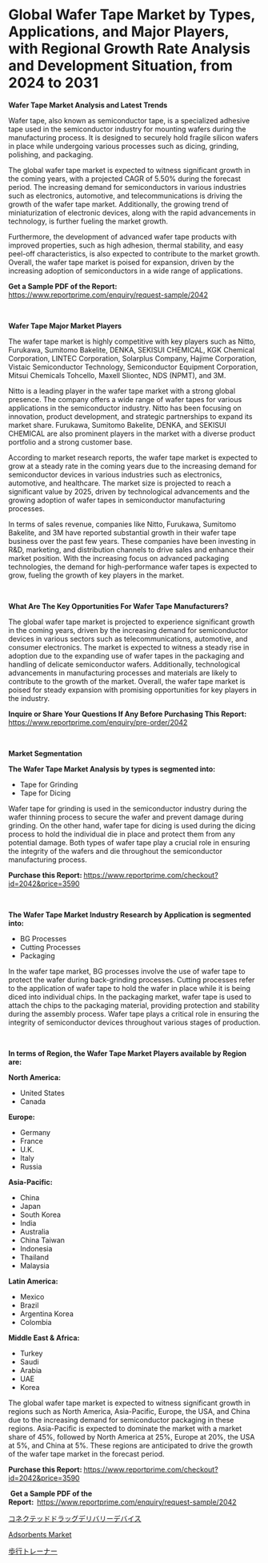 <p><h1>Global Wafer Tape Market by Types, Applications, and Major Players, with Regional Growth Rate Analysis and Development Situation, from 2024 to 2031</h1></p><p><strong>Wafer Tape Market Analysis and Latest Trends</strong></p>
<p><p>Wafer tape, also known as semiconductor tape, is a specialized adhesive tape used in the semiconductor industry for mounting wafers during the manufacturing process. It is designed to securely hold fragile silicon wafers in place while undergoing various processes such as dicing, grinding, polishing, and packaging.</p><p>The global wafer tape market is expected to witness significant growth in the coming years, with a projected CAGR of 5.50% during the forecast period. The increasing demand for semiconductors in various industries such as electronics, automotive, and telecommunications is driving the growth of the wafer tape market. Additionally, the growing trend of miniaturization of electronic devices, along with the rapid advancements in technology, is further fueling the market growth.</p><p>Furthermore, the development of advanced wafer tape products with improved properties, such as high adhesion, thermal stability, and easy peel-off characteristics, is also expected to contribute to the market growth. Overall, the wafer tape market is poised for expansion, driven by the increasing adoption of semiconductors in a wide range of applications.</p></p>
<p><strong>Get a Sample PDF of the Report:&nbsp;</strong> <a href="https://www.reportprime.com/enquiry/request-sample/2042">https://www.reportprime.com/enquiry/request-sample/2042</a></p>
<p>&nbsp;</p>
<p><strong>Wafer Tape Major Market Players</strong></p>
<p><p>The wafer tape market is highly competitive with key players such as Nitto, Furukawa, Sumitomo Bakelite, DENKA, SEKISUI CHEMICAL, KGK Chemical Corporation, LINTEC Corporation, Solarplus Company, Hajime Corporation, Vistaic Semiconductor Technology, Semiconductor Equipment Corporation, Mitsui Chemicals Tohcello, Maxell Sliontec, NDS (NPMT), and 3M. </p><p>Nitto is a leading player in the wafer tape market with a strong global presence. The company offers a wide range of wafer tapes for various applications in the semiconductor industry. Nitto has been focusing on innovation, product development, and strategic partnerships to expand its market share. Furukawa, Sumitomo Bakelite, DENKA, and SEKISUI CHEMICAL are also prominent players in the market with a diverse product portfolio and a strong customer base.</p><p>According to market research reports, the wafer tape market is expected to grow at a steady rate in the coming years due to the increasing demand for semiconductor devices in various industries such as electronics, automotive, and healthcare. The market size is projected to reach a significant value by 2025, driven by technological advancements and the growing adoption of wafer tapes in semiconductor manufacturing processes.</p><p>In terms of sales revenue, companies like Nitto, Furukawa, Sumitomo Bakelite, and 3M have reported substantial growth in their wafer tape business over the past few years. These companies have been investing in R&D, marketing, and distribution channels to drive sales and enhance their market position. With the increasing focus on advanced packaging technologies, the demand for high-performance wafer tapes is expected to grow, fueling the growth of key players in the market.</p></p>
<p>&nbsp;</p>
<p><strong>What Are The Key Opportunities For Wafer Tape Manufacturers?</strong></p>
<p><p>The global wafer tape market is projected to experience significant growth in the coming years, driven by the increasing demand for semiconductor devices in various sectors such as telecommunications, automotive, and consumer electronics. The market is expected to witness a steady rise in adoption due to the expanding use of wafer tapes in the packaging and handling of delicate semiconductor wafers. Additionally, technological advancements in manufacturing processes and materials are likely to contribute to the growth of the market. Overall, the wafer tape market is poised for steady expansion with promising opportunities for key players in the industry.</p></p>
<p><strong>Inquire or Share Your Questions If Any Before Purchasing This Report:</strong> <a href="https://www.reportprime.com/enquiry/pre-order/2042">https://www.reportprime.com/enquiry/pre-order/2042</a></p>
<p>&nbsp;</p>
<p><strong>Market Segmentation</strong></p>
<p><strong>The Wafer Tape Market Analysis by types is segmented into:</strong></p>
<p><ul><li>Tape for Grinding</li><li>Tape for Dicing</li></ul></p>
<p><p>Wafer tape for grinding is used in the semiconductor industry during the wafer thinning process to secure the wafer and prevent damage during grinding. On the other hand, wafer tape for dicing is used during the dicing process to hold the individual die in place and protect them from any potential damage. Both types of wafer tape play a crucial role in ensuring the integrity of the wafers and die throughout the semiconductor manufacturing process.</p></p>
<p><strong>Purchase this Report:&nbsp;</strong><a href="https://www.reportprime.com/checkout?id=2042&price=3590">https://www.reportprime.com/checkout?id=2042&price=3590</a></p>
<p>&nbsp;</p>
<p><strong>The Wafer Tape Market Industry Research by Application is segmented into:</strong></p>
<p><ul><li>BG Processes</li><li>Cutting Processes</li><li>Packaging</li></ul></p>
<p><p>In the wafer tape market, BG processes involve the use of wafer tape to protect the wafer during back-grinding processes. Cutting processes refer to the application of wafer tape to hold the wafer in place while it is being diced into individual chips. In the packaging market, wafer tape is used to attach the chips to the packaging material, providing protection and stability during the assembly process. Wafer tape plays a critical role in ensuring the integrity of semiconductor devices throughout various stages of production.</p></p>
<p>&nbsp;</p>
<p><strong>In terms of Region, the Wafer Tape Market Players available by Region are:</strong></p>
<p>
    <p> <strong> North America: </strong>
        <ul>
            <li>United States</li>
            <li>Canada</li>
        </ul>
        </p> 
    <p> <strong> Europe: </strong>
        <ul>
            <li>Germany</li>
            <li>France</li>
            <li>U.K.</li>
            <li>Italy</li>
            <li>Russia</li>
        </ul>
        </p> 
    <p> <strong> Asia-Pacific: </strong>
        <ul>
            <li>China</li>
            <li>Japan</li>
            <li>South Korea</li>
            <li>India</li>
            <li>Australia</li>
            <li>China Taiwan</li>
            <li>Indonesia</li>
            <li>Thailand</li>
            <li>Malaysia</li>
        </ul>
        </p> 
    <p> <strong> Latin America: </strong>
        <ul>
            <li>Mexico</li>
            <li>Brazil</li>
            <li>Argentina Korea</li>
            <li>Colombia</li>
        </ul>
        </p> 
    <p> <strong> Middle East & Africa: </strong>
        <ul>
            <li>Turkey</li>
            <li>Saudi</li>
            <li>Arabia</li>
            <li>UAE</li>
            <li>Korea</li>
        </ul>
    </p>
    </p>
<p><p>The global wafer tape market is expected to witness significant growth in regions such as North America, Asia-Pacific, Europe, the USA, and China due to the increasing demand for semiconductor packaging in these regions. Asia-Pacific is expected to dominate the market with a market share of 45%, followed by North America at 25%, Europe at 20%, the USA at 5%, and China at 5%. These regions are anticipated to drive the growth of the wafer tape market in the forecast period.</p></p>
<p><strong>Purchase this Report: </strong><a href="https://www.reportprime.com/checkout?id=2042&price=3590">https://www.reportprime.com/checkout?id=2042&price=3590</a></p>
<p>&nbsp;<strong>Get a Sample PDF of the Report:&nbsp;&nbsp;</strong><a href="https://www.reportprime.com/enquiry/request-sample/2042">https://www.reportprime.com/enquiry/request-sample/2042</a></p>
<p><strong></strong></p>
<p><p><a href="https://medium.com/@terrelliemann565620/%E3%81%A4%E3%81%AA%E3%81%8C%E3%81%A3%E3%81%9F%E8%96%AC%E5%89%A4%E6%8A%95%E4%B8%8E%E3%83%87%E3%83%90%E3%82%A4%E3%82%B9%E5%B8%82%E5%A0%B4-2031%E5%B9%B4%E3%81%BE%E3%81%A7%E3%81%AE%E6%88%90%E5%8A%9F%E3%81%99%E3%82%8B%E3%83%93%E3%82%B8%E3%83%8D%E3%82%B9%E6%88%A6%E7%95%A5%E3%81%AE%E9%8D%B5-d2764979ff80">コネクテッドドラッグデリバリーデバイス</a></p><p><a href="https://unruly-ladybug-44b.notion.site/Adsorbents-Market-Size-Share-Trends-Analysis-Report-By-Material-By-Type-By-End-user-By-Region--9786135e76d849b4ba54af10a43d89f8">Adsorbents Market</a></p><p><a href="https://medium.com/@attyourniture/%E6%AD%A9%E8%A1%8C%E3%83%88%E3%83%AC%E3%83%BC%E3%83%8A%E3%83%BC%E5%B8%82%E5%A0%B4%E3%83%AC%E3%83%9D%E3%83%BC%E3%83%88%E3%81%AF-%E3%81%93%E3%81%AE%E5%B8%82%E5%A0%B4%E3%81%AE%E6%9C%80%E6%96%B0%E3%81%AE%E3%83%88%E3%83%AC%E3%83%B3%E3%83%89%E3%81%A8%E6%88%90%E9%95%B7%E3%81%AE%E6%A9%9F%E4%BC%9A%E3%82%92%E6%98%8E%E3%82%89%E3%81%8B%E3%81%AB%E3%81%97%E3%81%A6%E3%81%84%E3%81%BE%E3%81%99-944a736363ba">歩行トレーナー</a></p></p>